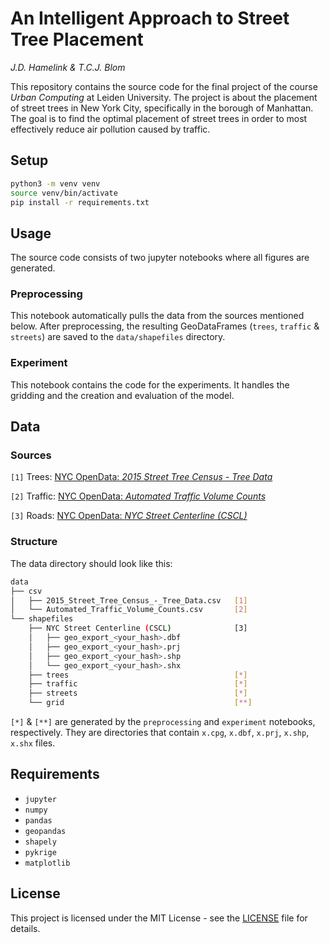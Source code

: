 # An Intelligent Approach to Street Tree Placement

_J.D. Hamelink & T.C.J. Blom_

This repository contains the source code for the final project of the course _Urban Computing_ at Leiden University.
The project is about the placement of street trees in New York City, specifically in the borough of Manhattan.
The goal is to find the optimal placement of street trees in order to most effectively reduce air pollution caused by traffic.

## Setup

```bash
python3 -m venv venv
source venv/bin/activate
pip install -r requirements.txt
```


## Usage

The source code consists of two jupyter notebooks where all figures are generated.

### Preprocessing

This notebook automatically pulls the data from the sources mentioned below.
After preprocessing, the resulting GeoDataFrames (`trees`, `traffic` & `streets`) are saved to the `data/shapefiles` directory.

### Experiment

This notebook contains the code for the experiments.
It handles the gridding and the creation and evaluation of the model.


## Data

### Sources

`[1]` Trees: [NYC OpenData: _2015 Street Tree Census - Tree Data_](https://data.cityofnewyork.us/Environment/2015-Street-Tree-Census-Tree-Data/uvpi-gqnh)

`[2]` Traffic: [NYC OpenData: _Automated Traffic Volume Counts_](https://data.cityofnewyork.us/Transportation/Automated-Traffic-Volume-Counts/7ym2-wayt)

`[3]` Roads: [NYC OpenData: _NYC Street Centerline (CSCL)_](https://data.cityofnewyork.us/City-Government/NYC-Street-Centerline-CSCL-/exjm-f27b)

### Structure

The data directory should look like this:

```bash
data
├── csv
│   ├── 2015_Street_Tree_Census_-_Tree_Data.csv   [1]
│   └── Automated_Traffic_Volume_Counts.csv       [2]
└── shapefiles
    ├── NYC Street Centerline (CSCL)              [3]
    │   ├── geo_export_<your_hash>.dbf
    │   ├── geo_export_<your_hash>.prj
    │   ├── geo_export_<your_hash>.shp
    │   └── geo_export_<your_hash>.shx
    ├── trees                                     [*]
    ├── traffic                                   [*]
    ├── streets                                   [*]
    └── grid                                      [**]
```

`[*]` & `[**]` are generated by the `preprocessing` and `experiment` notebooks, respectively.
They are directories that contain `x.cpg`, `x.dbf`, `x.prj`, `x.shp`, `x.shx` files.


## Requirements

- `jupyter`
- `numpy`
- `pandas`
- `geopandas`
- `shapely`
- `pykrige`
- `matplotlib`


## License

This project is licensed under the MIT License - see the [LICENSE](LICENSE) file for details.
